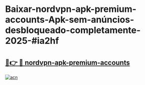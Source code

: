 # Baixar-nordvpn-apk-premium-accounts-Apk-sem-anúncios-desbloqueado-completamente-2025-#ia2hf

# <h2><a href="https://ainizakaria.my?title=nordvpn-apk-premium-accounts&ref=24M">🔗👉 🔴 nordvpn-apk-premium-accounts</a></h2>

[![acn](https://github.com/user-attachments/assets/0f9c940e-d8b0-45ae-aac7-cd30a18b3e1c)](https://ainizakaria.my?title=nordvpn-apk-premium-accounts&ref=24M)

